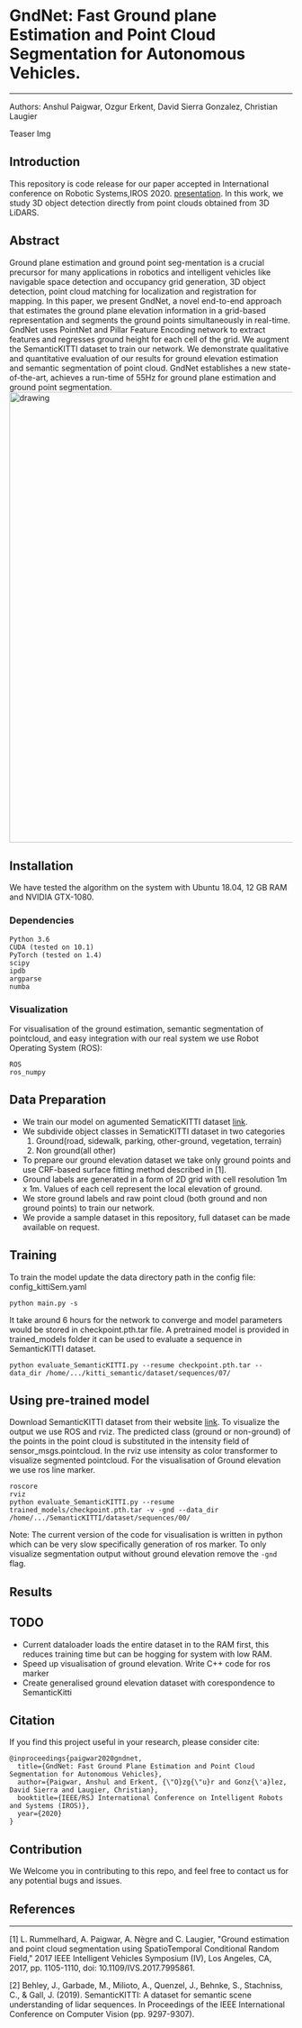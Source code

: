 # GndNet: Fast Ground plane Estimation and Point Cloud Segmentation for Autonomous Vehicles.
---
Authors: Anshul Paigwar, Ozgur Erkent, David Sierra Gonzalez, Christian Laugier

Teaser Img

## Introduction

This repository is code release for our paper accepted in International conference on Robotic Systems,IROS 2020. [presentation](https://sites.google.com/view/wad2019/overview).
In this work, we study 3D object detection directly from point clouds obtained
from 3D LiDARS.

## Abstract

Ground plane estimation and ground point seg-mentation is a crucial precursor for many applications in robotics and intelligent vehicles like navigable space detection and occupancy grid generation, 3D object detection, point cloud matching for localization and registration for mapping. In this paper, we present GndNet, a novel end-to-end approach that estimates the ground plane elevation information in a grid-based representation and segments the ground points simultaneously in real-time. GndNet uses PointNet and Pillar Feature Encoding network to extract features and regresses ground height for each cell of the grid. We augment the SemanticKITTI dataset to train our network. We demonstrate qualitative and quantitative evaluation of our results for ground elevation estimation and semantic segmentation of point cloud. GndNet establishes a new state-of-the-art, achieves a run-time of 55Hz for ground plane estimation and ground point segmentation. 
<img src="https://github.com/anshulpaigwar/GndNet/blob/master/doc/GndNet_architecture_final.png" alt="drawing" width="800"/>

## Installation

We have tested the algorithm on the system with Ubuntu 18.04, 12 GB RAM and NVIDIA GTX-1080.

### Dependencies
```
Python 3.6
CUDA (tested on 10.1)
PyTorch (tested on 1.4)
scipy
ipdb
argparse
numba
```
### Visualization
For visualisation of the ground estimation, semantic segmentation of pointcloud, and easy integration with our real system we use Robot Operating System (ROS):
```
ROS
ros_numpy
```
## Data Preparation

* We train our model on agumented SematicKITTI dataset [link](http://www.semantic-kitti.org/).
* We subdivide object classes in SematicKITTI dataset in two categories 
	1. Ground(road, sidewalk, parking, other-ground, vegetation, terrain)
	2. Non ground(all other)
* To prepare our ground elevation dataset we take only ground points and use CRF-based surface fitting method described in [1].
* Ground labels are generated in a form of 2D grid with cell resolution 1m x 1m. Values of each cell represent the local elevation of ground.
* We store ground labels and raw point cloud (both ground and non ground points) to train our network.
* We provide a sample dataset in this repository, full dataset can be made available on request.

<!-- Data augumentation Img

Download the KITTI 3D object detection dataset from [link](http://www.cvlibs.net/datasets/kitti/eval_object.php?obj_benchmark=3d).
  Your data directory should look like:
```
|--data_object_velodyne
    |--training
        |--calib
        |--label_2
        |--velodyne
```
To generate the augumented dataset for the training and validation of Attentional PointNet
 use the code in folder kitti_custom:

 ```
 python kitti_lidarImg_data_generator.py
 ```
It will generate the dataset in following format:
```
|--attentional_pointnet_data
    |--validation
    |--training
        |--heightmap_crop
            |--0000.png
            |--
        |--labels
            |--0000.txt
            |--
        |--velodyne_crop
            |--0000.npy
            |--
```
Form each cropped region of 12m x 12m we have point cloud data, heightmap and a label file.
 Each label file contains three instances. These instances could be a car or non-car.
 depending upon number of cars in the scene. Instances are defined as

```
Float x,y,z
Float theta
Int theta_binned
Float H, W, L
Bool category car/ non-car
```
For non-car category we keep a fixed x,y,z which is outside of 12m x 12m region. -->

## Training

To train the model update the data directory path in the config file: config_kittiSem.yaml
```
python main.py -s
```
 It take around 6 hours for the network to converge and model parameters would be stored
 in checkpoint.pth.tar file. A pretrained model is provided in trained_models folder it can be used to 
 evaluate a sequence in SemanticKITTI dataset.

```
python evaluate_SemanticKITTI.py --resume checkpoint.pth.tar --data_dir /home/.../kitti_semantic/dataset/sequences/07/
```

## Using pre-trained model
Download SemanticKITTI dataset from their website [link](http://www.semantic-kitti.org/). To visualize the output we use ROS and rviz. The predicted class (ground or non-ground) of the points in the point cloud is substituted in the intensity field of sensor_msgs.pointcloud. In the rviz use intensity as color transformer to visualize segmented pointcloud. For the visualisation of Ground elevation we use ros line marker. 

```
roscore
rviz
python evaluate_SemanticKITTI.py --resume trained_models/checkpoint.pth.tar -v -gnd --data_dir /home/.../SemanticKITTI/dataset/sequences/00/
```
Note: The current version of the code for visualisation is written in python which can be very slow specifically generation of ros marker.
To only visualize segmentation output without ground elevation remove the `-gnd` flag.

## Results



## TODO
* Current dataloader loads the entire dataset in to the RAM first, this reduces training time but can be hogging for system with low RAM.
* Speed up visualisation of ground elevation. Write C++ code for ros marker 
* Create generalised ground elevation dataset with corespondence to SemanticKitti


## Citation

If you find this project useful in your research, please consider cite:
```
@inproceedings{paigwar2020gndnet,
  title={GndNet: Fast Ground Plane Estimation and Point Cloud Segmentation for Autonomous Vehicles},
  author={Paigwar, Anshul and Erkent, {\"O}zg{\"u}r and Gonz{\'a}lez, David Sierra and Laugier, Christian},
  booktitle={IEEE/RSJ International Conference on Intelligent Robots and Systems (IROS)},
  year={2020}
}
```

## Contribution

We Welcome you in contributing to this repo, and feel free to contact us for any potential bugs and issues.


## References
---
[1] L. Rummelhard, A. Paigwar, A. Nègre and C. Laugier, "Ground estimation and point cloud segmentation using SpatioTemporal Conditional Random Field," 2017 IEEE Intelligent Vehicles Symposium (IV), Los Angeles, CA, 2017, pp. 1105-1110, doi: 10.1109/IVS.2017.7995861.

[2] Behley, J., Garbade, M., Milioto, A., Quenzel, J., Behnke, S., Stachniss, C., & Gall, J. (2019). SemanticKITTI: A dataset for semantic scene understanding of lidar sequences. In Proceedings of the IEEE International Conference on Computer Vision (pp. 9297-9307).
